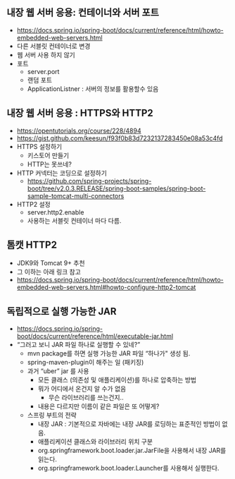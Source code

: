 ## 내장 웹 서버 응용: 컨테이너와 서버 포트
- https://docs.spring.io/spring-boot/docs/current/reference/html/howto-embedded-web-servers.html
- 다른 서블릿 컨테이너로 변경
- 웹 서버 사용 하지 않기
- 포트
    * server.port
    * 랜덤 포트
    * ApplicationListner<ServletWebServerInitializedEvent> : 서버의 정보를 활용할수 있음

## 내장 웹 서버 응용 : HTTPS와 HTTP2
- https://opentutorials.org/course/228/4894
- https://gist.github.com/keesun/f93f0b83d7232137283450e08a53c4fd
- HTTPS 설정하기
  * 키스토어 만들기
  * HTTP는 못쓰네?
- HTTP 커넥터는 코딩으로 설정하기
  * https://github.com/spring-projects/spring-boot/tree/v2.0.3.RELEASE/spring-boot-samples/spring-boot-sample-tomcat-multi-connectors
- HTTP2 설정
  * server.http2.enable
  * 사용하는 서블릿 컨테이너 마다 다름.

## 톰캣 HTTP2
- JDK9와 Tomcat 9+ 추천
- 그 이하는 아래 링크 참고
- https://docs.spring.io/spring-boot/docs/current/reference/html/howto-embedded-web-servers.html#howto-configure-http2-tomcat

## 독립적으로 실행 가능한 JAR
- https://docs.spring.io/spring-boot/docs/current/reference/html/executable-jar.html
- “그러고 보니 JAR 파일 하나로 실행할 수 있네?”
  * mvn package를 하면 실행 가능한 JAR 파일 “하나가" 생성 됨.
  * spring-maven-plugin이 해주는 일 (패키징)
  * 과거 “uber” jar 를 사용
    * 모든 클래스 (의존성 및 애플리케이션)를 하나로 압축하는 방법
    * 뭐가 어디에서 온건지 알 수가 없음
      * 무슨 라이브러리를 쓰는건지..
    * 내용은 다르지만 이름이 같은 파일은 또 어떻게?
  * 스프링 부트의 전략
    * 내장 JAR : 기본적으로 자바에는 내장 JAR를 로딩하는 표준적인 방법이 없음.
    * 애플리케이션 클래스와 라이브러리 위치 구분
    * org.springframework.boot.loader.jar.JarFile을 사용해서 내장 JAR를 읽는다.
    * org.springframework.boot.loader.Launcher를 사용해서 실행한다.